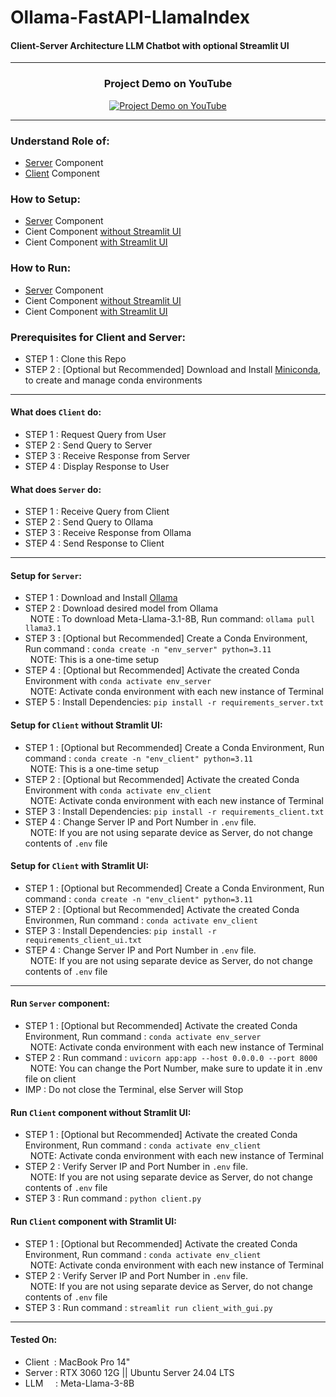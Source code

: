 # Ollama-FastAPI-LlamaIndex
#### Client-Server Architecture LLM Chatbot with optional Streamlit UI

---

<div align="center">

### Project Demo on YouTube
[![Project Demo on YouTube](https://img.youtube.com/vi/HSHE49v4_qg/0.jpg)](https://www.youtube.com/watch?v=HSHE49v4_qg)

</div>

---

### Understand Role of:
  * [Server](#role-server) Component
  * [Client](#role-client) Component
### How to Setup:
  * [Server](#setup-server) Component
  * Cient Component [without Streamlit UI](#setup-client-no-ui)
  * Cient Component [with Streamlit UI](#setup-client-with-ui)
### How to Run:
  * [Server](#run-server) Component
  * Cient Component [without Streamlit UI](#run-client-no-ui)
  * Cient Component [with Streamlit UI](#run-client-with-ui)

### Prerequisites for Client and Server:
  * STEP 1 : Clone this Repo
  * STEP 2 : [Optional but Recommended] Download and Install [Miniconda](https://docs.anaconda.com/miniconda/#latest-miniconda-installer-links), to create and manage conda environments

---

<a name="role-client"></a>
#### What does `Client` do:
* STEP 1 : Request Query from User
* STEP 2 : Send Query to Server
* STEP 3 : Receive Response from Server
* STEP 4 : Display Response to User

<a name="role-server"></a>
#### What does `Server` do: 
* STEP 1 : Receive Query from Client
* STEP 2 : Send Query to Ollama
* STEP 3 : Receive Response from Ollama
* STEP 4 : Send Response to Client

---

<a name="setup-server"></a>
#### Setup for `Server`: 
* STEP 1 : Download and Install [Ollama](https://ollama.com/download)
* STEP 2 : Download desired model from Ollama
<br>&nbsp;&nbsp;NOTE : To download Meta-Llama-3.1-8B, Run command: `ollama pull llama3.1`
* STEP 3 : [Optional but Recommended] Create a Conda Environment, Run command : `conda create -n "env_server" python=3.11`
<br>&nbsp;&nbsp;NOTE: This is a one-time setup
* STEP 4 : [Optional but Recommended] Activate the created Conda Environment with `conda activate env_server`
<br>&nbsp;&nbsp;NOTE: Activate conda environment with each new instance of Terminal
* STEP 5 : Install Dependencies: `pip install -r requirements_server.txt`

<a name="setup-client-no-ui"></a>
#### Setup for `Client` without Stramlit UI: 
* STEP 1 : [Optional but Recommended] Create a Conda Environment, Run command : `conda create -n "env_client" python=3.11`
<br>&nbsp;&nbsp;NOTE: This is a one-time setup
* STEP 2 : [Optional but Recommended] Activate the created Conda Environment with `conda activate env_client`
<br>&nbsp;&nbsp;NOTE: Activate conda environment with each new instance of Terminal
* STEP 3 : Install Dependencies: `pip install -r requirements_client.txt`
* STEP 4 : Change Server IP and Port Number in `.env` file.
<br>&nbsp;&nbsp;NOTE: If you are not using separate device as Server, do not change contents of `.env` file

<a name="setup-client-with-ui"></a>
#### Setup for `Client` with Stramlit UI: 
* STEP 1 : [Optional but Recommended] Create a Conda Environment, Run command : `conda create -n "env_client" python=3.11`
* STEP 2 : [Optional but Recommended] Activate the created Conda Environmen, Run command : `conda activate env_client`
* STEP 3 : Install Dependencies: `pip install -r requirements_client_ui.txt`
* STEP 4 : Change Server IP and Port Number in `.env` file.
<br>&nbsp;&nbsp;NOTE: If you are not using separate device as Server, do not change contents of `.env` file

---

<a name="run-server"></a> 
#### Run `Server` component:
* STEP 1 : [Optional but Recommended] Activate the created Conda Environment, Run command : `conda activate env_server`
<br>&nbsp;&nbsp;NOTE: Activate conda environment with each new instance of Terminal
* STEP 2 : Run command : `uvicorn app:app --host 0.0.0.0 --port 8000`
<br>&nbsp;&nbsp;NOTE: You can change the Port Number, make sure to update it in .env file on client
* IMP : Do not close the Terminal, else Server will Stop

<a name="run-client-no-ui"></a>
#### Run `Client` component without Stramlit UI: 
* STEP 1 : [Optional but Recommended] Activate the created Conda Environment, Run command : `conda activate env_client`
<br>&nbsp;&nbsp;NOTE: Activate conda environment with each new instance of Terminal
* STEP 2 : Verify Server IP and Port Number in `.env` file.
<br>&nbsp;&nbsp;NOTE: If you are not using separate device as Server, do not change contents of `.env` file
* STEP 3 : Run command : `python client.py`

<a name="run-client-with-ui"></a>
#### Run `Client` component with Stramlit UI: 
* STEP 1 : [Optional but Recommended] Activate the created Conda Environment, Run command : `conda activate env_client`
<br>&nbsp;&nbsp;NOTE: Activate conda environment with each new instance of Terminal
* STEP 2 : Verify Server IP and Port Number in `.env` file.
<br>&nbsp;&nbsp;NOTE: If you are not using separate device as Server, do not change contents of `.env` file
* STEP 3 : Run command : `streamlit run client_with_gui.py`

---

#### Tested On: 
* Client &nbsp;: MacBook Pro 14"
* Server : RTX 3060 12G || Ubuntu Server 24.04 LTS
* LLM &nbsp;&nbsp;&nbsp;&nbsp;: Meta-Llama-3-8B